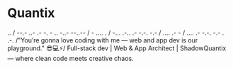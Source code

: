 # Quantix
.. / --.- ..- .- -. - .. -..- --..-- / - .... . / -... .-.. .- -.-. -.- / .... .- - / .... .- -.-. -.- . .-.
/"You’re gonna love coding with me — web and app dev is our playground." 😎💻⚡/
Full-stack dev | Web & App Architect | ShadowQuantix — where clean code meets creative chaos.

